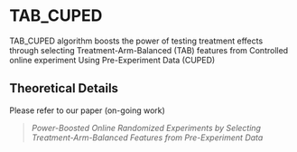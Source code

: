 # TAB_CUPED
TAB_CUPED algorithm boosts the power of testing treatment effects through selecting Treatment-Arm-Balanced (TAB) features from Controlled online experiment Using Pre-Experiment Data (CUPED)

## Theoretical Details
Please refer to our paper (on-going work)
> *Power-Boosted Online Randomized Experiments by
Selecting Treatment-Arm-Balanced Features from
Pre-Experiment Data*
